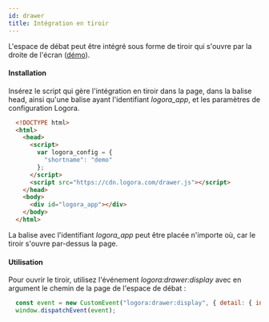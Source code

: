 ```yaml
---
id: drawer
title: Intégration en tiroir
---
```


L'espace de débat peut être intégré sous forme de tiroir qui s'ouvre par la droite de l'écran ([démo](https://demo.logora.fr/drawer.html)).

#### Installation

Insérez le script qui gère l'intégration en tiroir dans la page, dans la balise head, ainsi qu'une balise ayant l'identifiant *logora_app*, et les paramètres de configuration Logora.

```html
  <!DOCTYPE html>
  <html>
    <head>
      <script>
        var logora_config = {
          "shortname": "demo"
        };
      </script>
      <script src="https://cdn.logora.com/drawer.js"></script>
    </head>
    <body>
      <div id="logora_app"></div>
    </body>
  </html>
```

La balise avec l'identifiant *logora_app* peut être placée n'importe où, car le tiroir s'ouvre par-dessus la page.
  
#### Utilisation

Pour ouvrir le tiroir, utilisez l'événement *logora:drawer:display* avec en argument le chemin de la page de l'espace de débat :

```js
  const event = new CustomEvent("logora:drawer:display", { detail: { initialPath: "/debat/mon-debat" }});
  window.dispatchEvent(event);
```
